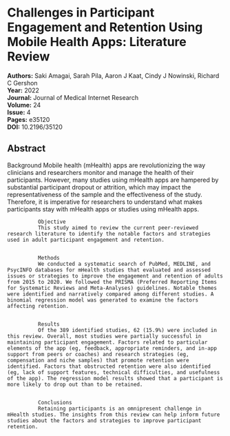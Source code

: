 # Challenges in Participant Engagement and Retention Using Mobile Health Apps: Literature Review

**Authors:** Saki Amagai, Sarah Pila, Aaron J Kaat, Cindy J Nowinski, Richard C Gershon  
**Year:** 2022  
**Journal:** Journal of Medical Internet Research  
**Volume:** 24  
**Issue:** 4  
**Pages:** e35120  
**DOI:** 10.2196/35120  

## Abstract
Background
              Mobile health (mHealth) apps are revolutionizing the way clinicians and researchers monitor and manage the health of their participants. However, many studies using mHealth apps are hampered by substantial participant dropout or attrition, which may impact the representativeness of the sample and the effectiveness of the study. Therefore, it is imperative for researchers to understand what makes participants stay with mHealth apps or studies using mHealth apps.
            
            
              Objective
              This study aimed to review the current peer-reviewed research literature to identify the notable factors and strategies used in adult participant engagement and retention.
            
            
              Methods
              We conducted a systematic search of PubMed, MEDLINE, and PsycINFO databases for mHealth studies that evaluated and assessed issues or strategies to improve the engagement and retention of adults from 2015 to 2020. We followed the PRISMA (Preferred Reporting Items for Systematic Reviews and Meta-Analyses) guidelines. Notable themes were identified and narratively compared among different studies. A binomial regression model was generated to examine the factors affecting retention.
            
            
              Results
              Of the 389 identified studies, 62 (15.9%) were included in this review. Overall, most studies were partially successful in maintaining participant engagement. Factors related to particular elements of the app (eg, feedback, appropriate reminders, and in-app support from peers or coaches) and research strategies (eg, compensation and niche samples) that promote retention were identified. Factors that obstructed retention were also identified (eg, lack of support features, technical difficulties, and usefulness of the app). The regression model results showed that a participant is more likely to drop out than to be retained.
            
            
              Conclusions
              Retaining participants is an omnipresent challenge in mHealth studies. The insights from this review can help inform future studies about the factors and strategies to improve participant retention.

